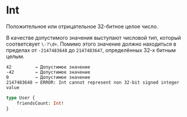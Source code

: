 # Int

Положительное или отрицательное 32-битное целое число.

В качестве допустимого значения выступают числовой тип, который соответсвует `\-?\d+`.
Помимо этого значение должно находиться в пределах от `-2147483648` до `2147483647`, 
определённых 32-х битным целым.

```accord
42         → Допустимое значение
-42        → Допустимое значение
0          → Допустимое значение
2147483648 → ERROR: Int cannot represent non 32-bit signed integer value
```

```graphql
type User { 
    friendsCount: Int!
}
```

